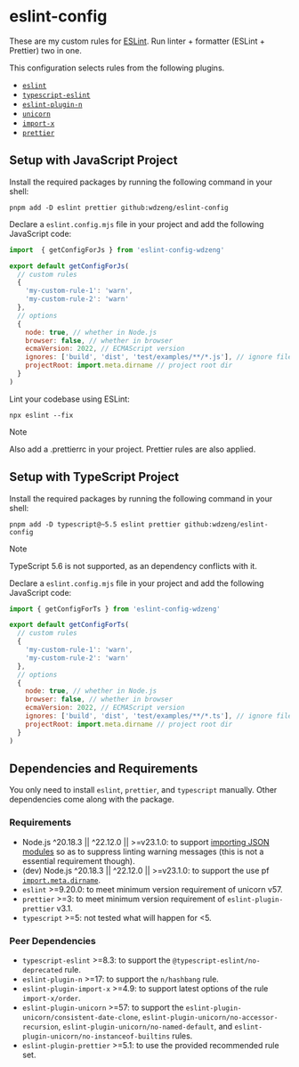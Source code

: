 # eslint-config

These are my custom rules for [ESLint](https://eslint.org/). Run linter + formatter (ESLint +
Prettier) two in one.

This configuration selects rules from the following plugins.

- [`eslint`](https://eslint.org/)
- [`typescript-eslint`](https://typescript-eslint.io/)
- [`eslint-plugin-n`](https://github.com/eslint-community/eslint-plugin-n)
- [`unicorn`](https://github.com/sindresorhus/eslint-plugin-unicorn)
- [`import-x`](https://github.com/import-js/eslint-plugin-import-x)
- [`prettier`](https://github.com/prettier/eslint-plugin-prettier)

## Setup with JavaScript Project

Install the required packages by running the following command in your shell:

```shell
pnpm add -D eslint prettier github:wdzeng/eslint-config
```

Declare a `eslint.config.mjs` file in your project and add the following JavaScript code:

```js
import  { getConfigForJs } from 'eslint-config-wdzeng'

export default getConfigForJs(
  // custom rules
  {
    'my-custom-rule-1': 'warn',
    'my-custom-rule-2': 'warn'
  },
  // options
  {
    node: true, // whether in Node.js
    browser: false, // whether in browser
    ecmaVersion: 2022, // ECMAScript version
    ignores: ['build', 'dist', 'test/examples/**/*.js'], // ignore files
    projectRoot: import.meta.dirname // project root dir
  }
)
```

Lint your codebase using ESLint:

```shell
npx eslint --fix
```

> [!NOTE]  
> Also add a .prettierrc in your project. Prettier rules are also applied.

## Setup with TypeScript Project

Install the required packages by running the following command in your shell:

```shell
pnpm add -D typescript@~5.5 eslint prettier github:wdzeng/eslint-config
```

> [!NOTE]  
> TypeScript 5.6 is not supported, as an dependency conflicts with it.

Declare a `eslint.config.mjs` file in your project and add the following JavaScript code:

```js
import { getConfigForTs } from 'eslint-config-wdzeng'

export default getConfigForTs(
  // custom rules
  {
    'my-custom-rule-1': 'warn',
    'my-custom-rule-2': 'warn'
  },
  // options
  {
    node: true, // whether in Node.js
    browser: false, // whether in browser
    ecmaVersion: 2022, // ECMAScript version
    ignores: ['build', 'dist', 'test/examples/**/*.ts'], // ignore files
    projectRoot: import.meta.dirname // project root dir
  }
)
```

## Dependencies and Requirements

You only need to install `eslint`, `prettier`, and `typescript` manually. Other dependencies come
along with the package.

### Requirements

- Node.js ^20.18.3 || ^22.12.0 || >=v23.1.0: to support [importing JSON
  modules](https://nodejs.org/api/esm.html#json-modules) so as to suppress linting warning messages
  (this is not a essential requirement though).
- (dev) Node.js ^20.18.3 || ^22.12.0 || >=v23.1.0: to support the use pf
  [`import.meta.dirname`](https://nodejs.org/docs/latest-v23.x/api/esm.html#importmetadirname).
- `eslint` >=9.20.0: to meet minimum version requirement of unicorn v57.
- `prettier` >=3: to meet minimum version requirement of `eslint-plugin-prettier` v3.1.
- `typescript` >=5: not tested what will happen for <5.

### Peer Dependencies

- `typescript-eslint` >=8.3: to support the `@typescript-eslint/no-deprecated` rule.
- `eslint-plugin-n` >=17: to support the `n/hashbang` rule.
- `eslint-plugin-import-x` >=4.9: to support latest options of the rule `import-x/order`.
- `eslint-plugin-unicorn` >=57: to support the `eslint-plugin-unicorn/consistent-date-clone`,
  `eslint-plugin-unicorn/no-accessor-recursion`, `eslint-plugin-unicorn/no-named-default`, and
  `eslint-plugin-unicorn/no-instanceof-builtins` rules.
- `eslint-plugin-prettier` >=5.1: to use the provided recommended rule set.

